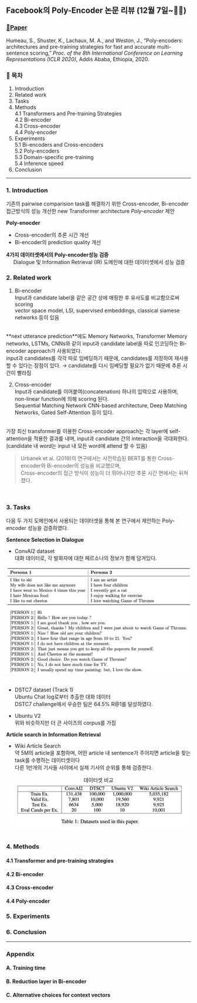 ## **Facebook의 Poly-Encoder 논문 리뷰** (12월 7일~🏃‍♀️)

### [📄**Paper**](https://openreview.net/pdf?id=SkxgnnNFvH)  
Humeau, S., Shuster, K., Lachaux, M. A., and Weston, J., “Poly-encoders: architectures and pre-training strategies for fast and accurate multi-sentence scoring,” _Proc. of the 8th International Conference on Learning Representations (ICLR 2020)_, Addis Ababa, Ethiopia, 2020.

### **📌 목차** 

1. Introduction
2. Related work  
3. Tasks
4. Methods  
    4.1 Transformers and Pre-training Strategies  
    4.2 Bi-encoder  
    4.3 Cross-encoder  
    4.4 Poly-encoder
5. Experiments  
    5.1 Bi-encoders and Cross-encoders     
    5.2 Poly-encoders  
    5.3 Domain-specific pre-training  
    5.4 Inference speed  
6. Conclusion  

---

### **1. Introduction**

기존의 pairwise comparision task를 해결하기 위한 Cross-encoder, Bi-encoder 접근방식의 성능 개선한 new Transformer architecture _Poly-encoder_ 제안  

**Poly-enocder**
- Cross-encoder의 추론 시간 개선
- Bi-encoder의 prediction quality 개선

**4가지 데이터셋에서의 Poly-encoder성능 검증**  
&nbsp;&nbsp;&nbsp;&nbsp;&nbsp;Dialogue 및 Information Retrieval (IR) 도메인에 대한 데이터셋에서 성능 검증  

### **2. Related work**

1. Bi-encoder  
Input과 candidate label을 같은 공간 상에 매핑한 후 유사도를 비교함으로써 scoring  
vector space model, LSI, supervised embeddings, classical siamese networks 등이 있음  
<br>
**next utterance prediction**에도 Memory Networks, Transformer Memory networks, LSTMs, CNNs와 같이   
input과 candidate label을 따로 인코딩하는 Bi-encoder approach가 사용되었다.   
<br>
input과 candidates를 각각 따로 임베딩하기 때문에, candidates를 저장하여 재사용할 수 있다는 장점이 있다.  
→ candidate를 다시 임베딩할 필요가 없기 때문에 추론 시간이 빨라짐

2. Cross-encoder  
Input과 candidate를 이어붙여(concatenation) 하나의 입력으로 사용하며, non-linear function에 의해 scoring 된다.  
Sequential Matching Network CNN-based architecture, Deep Matching Networks, Gated Self-Attention 등이 있다.    
<br>
가장 최신 transformer를 이용한 Cross-encoder approach는 각 layer에 self-attention을 적용한 결과를 내며,   
input과 candidate 간의 interaction을 극대화한다. (candidate 내 word는 input 내 모든 word에 attend 할 수 있음)  

> Urbanek et al. (2019)의 연구에서는 사전학습된 BERT를 통한 Cross-encoder와 Bi-encoder의 성능을 비교했으며,  
Cross-encoder의 접근 방식이 성능이 더 뛰어나지만 추론 시간 면에서는 뒤쳐졌다.

<br>

### **3. Tasks**

다음 두 가지 도메인에서 사용되는 데이터셋을 통해 본 연구에서 제안하는 Poly-encoder 성능을 검증하였다.  

**Sentence Selection in Dialogue**

- ConvAI2 dataset  
대화 데이터로, 각 발화자에 대한 페르소나의 정보가 함께 담겨있다.
<div align=center>
<img src="../img/PolyEncoder/conv2ai_dataset.png" width=500/>
</div>
<br>

- DSTC7 dataset (Track 1)  
Ubuntu Chat log로부터 추출한 대화 데이터   
DSTC7 challenge에서 우승한 팀은 64.5% R@1를 달성하였다.  

- Ubuntu V2  
위와 비슷하지만 더 큰 사이즈의 corpus를 가짐    

**Article search in Information Retrieval**  
- Wiki Article Search   
약 5M의 article을 포함하며, 어떤 article 내 sentence가 주어지면 article을 찾는 task를 수행하는 데이터셋이다  
다른 1만개의 기사들 사이에서 실제 기사의 순위를 통해 검증한다.    

<div align=center>
데이터셋 비교<br>
<img src="../img/PolyEncoder/table_1.png" width=800/>
</div>
<br>

### **4. Methods**

#### **4.1 Transformer and pre-training strategies**
#### **4.2 Bi-encoder**
#### **4.3 Cross-encoder**
#### **4.4 Poly-encoder**


### **5. Experiments**

### **6. Conclusion**

---

### **Appendix**  

#### **A. Training time**  

#### **B. Reduction layer in Bi-encoder**  

#### **C. Alternative choices for context vectors**